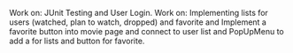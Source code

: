 Work on: JUnit Testing and User Login.
Work on: Implementing lists for users (watched, plan to watch, dropped) and favorite and 
Implement a favorite button into movie page and connect to user list and PopUpMenu to add a for lists and button for favorite.
